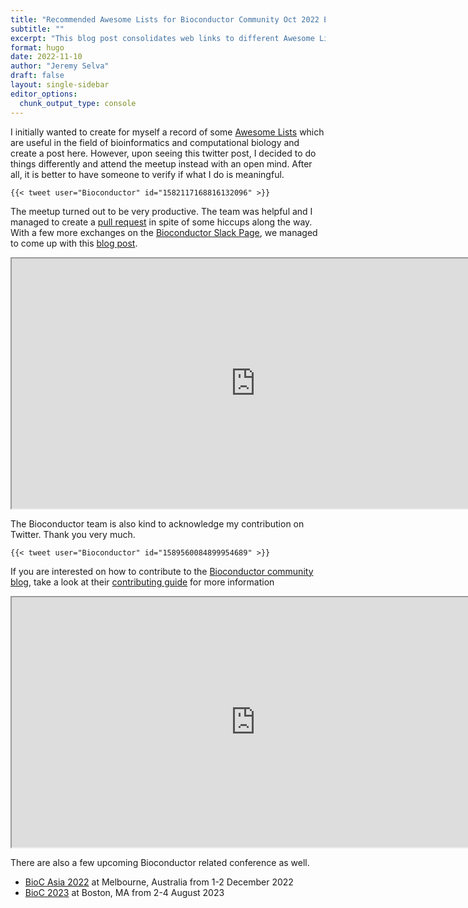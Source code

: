 ```yaml
---
title: "Recommended Awesome Lists for Bioconductor Community Oct 2022 Edition"
subtitle: ""
excerpt: "This blog post consolidates web links to different Awesome Lists that may be useful to those just starting up in bioinformatics and those experienced in the field."
format: hugo
date: 2022-11-10
author: "Jeremy Selva"
draft: false
layout: single-sidebar
editor_options: 
  chunk_output_type: console
---
```


I initially wanted to create for myself a record of some [Awesome Lists](https://github.com/topics/awesome) which are useful in the field of bioinformatics and computational biology and create a post here. However, upon seeing this twitter post, I decided to do things differently and attend the meetup instead with an open mind. After all, it is better to have someone to verify if what I do is meaningful.

```
{{< tweet user="Bioconductor" id="1582117168816132096" >}}
```

The meetup turned out to be very productive. The team was helpful and I managed to create a [pull request](https://github.com/Bioconductor/biocblog/pull/24) in spite of some hiccups along the way. With a few more exchanges on the [Bioconductor Slack Page](https://bioc-community.herokuapp.com/), we managed to come up with this [blog post](https://bioconductor.github.io/biocblog/posts/2022-10-22-awesome-lists/).

<iframe width="780" height="400" src="https://bioconductor.github.io/biocblog/posts/2022-10-22-awesome-lists/" title="Recommended Awesome Lists for Bioconductor Community"></iframe>

The Bioconductor team is also kind to acknowledge my contribution on Twitter. Thank you very much.

```
{{< tweet user="Bioconductor" id="1589560084899954689" >}}
```

If you are interested on how to contribute to the [Bioconductor community blog](https://bioconductor.github.io/biocblog/), take a look at their [contributing guide](https://bioconductor.github.io/biocblog/contributing.html) for more information

<iframe width="780" height="400" src="https://bioconductor.github.io/biocblog/contributing.html" title="Bioconductor community blog contributing guide"></iframe>

There are also a few upcoming Bioconductor related conference as well.

-   [BioC Asia 2022](https://biocasia2022.bioconductor.org) at Melbourne, Australia from 1-2 December 2022
-   [BioC 2023](https://support.bioconductor.org/p/9147691/) at Boston, MA from 2-4 August 2023

